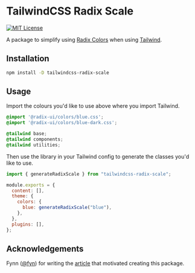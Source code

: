 # TailwindCSS Radix Scale

[![MIT License](https://img.shields.io/github/license/evfleet/tailwindcss-radix-scale)](https://github.com/evfleet/tailwindcss-radix-scale/blob/main/LICENSE)

A package to simplify using [Radix Colors](https://www.radix-ui.com/colors) when using [Tailwind](https://tailwindcss.com/).

## Installation

```bash
npm install -D tailwindcss-radix-scale
```

## Usage

Import the colours you'd like to use above where you import Tailwind.

```css
@import '@radix-ui/colors/blue.css';
@import '@radix-ui/colors/blue-dark.css';

@tailwind base;
@tailwind components;
@tailwind utilities;
```

Then use the library in your Tailwind config to generate the classes you'd like to use.

```js
import { generateRadixScale } from "tailwindcss-radix-scale";

module.exports = {
  content: [],
  theme: {
    colors: {
      blue: generateRadixScale("blue"),
    },
  },
  plugins: [],
};
```

## Acknowledgements
Fynn ([@fyn](https://github.com/fnn)) for writing the [article](https://fynn.at/shorts/2023-03-19-how-to-use-radix-colors-with-tailwind-css) that motivated creating this package.